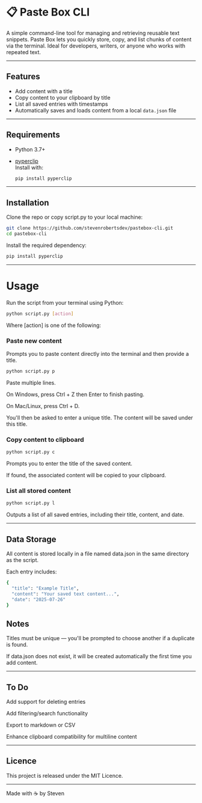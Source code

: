 # 📋 Paste Box CLI

A simple command-line tool for managing and retrieving reusable text snippets. Paste Box lets you quickly store, copy, and list chunks of content via the terminal. Ideal for developers, writers, or anyone who works with repeated text.

---

## Features

- Add content with a title  
- Copy content to your clipboard by title  
- List all saved entries with timestamps  
- Automatically saves and loads content from a local `data.json` file

---

## Requirements

- Python 3.7+
- [pyperclip](https://pypi.org/project/pyperclip/)  
  Install with:

  ```bash
  pip install pyperclip
  ```
  
---
## Installation
Clone the repo or copy script.py to your local machine:

 ```bash
git clone https://github.com/stevenrobertsdev/pastebox-cli.git
cd pastebox-cli
```
Install the required dependency:

 ```bash
pip install pyperclip
```
---

# Usage
Run the script from your terminal using Python:
```bash
python script.py [action]
```
Where [action] is one of the following:

### Paste new content
Prompts you to paste content directly into the terminal and then provide a title.

```bash
python script.py p
````
Paste multiple lines.

On Windows, press Ctrl + Z then Enter to finish pasting.

On Mac/Linux, press Ctrl + D.

You'll then be asked to enter a unique title. The content will be saved under this title.

### Copy content to clipboard
```bash
python script.py c
```
Prompts you to enter the title of the saved content.

If found, the associated content will be copied to your clipboard.

### List all stored content
```bash
python script.py l
```
Outputs a list of all saved entries, including their title, content, and date.

---

## Data Storage
All content is stored locally in a file named data.json in the same directory as the script.

Each entry includes:
```bash
{
  "title": "Example Title",
  "content": "Your saved text content...",
  "date": "2025-07-26"
}
```
## Notes
Titles must be unique — you'll be prompted to choose another if a duplicate is found.

If data.json does not exist, it will be created automatically the first time you add content.

---


## To Do
Add support for deleting entries

Add filtering/search functionality

Export to markdown or CSV

Enhance clipboard compatibility for multiline content

---

## Licence
This project is released under the MIT Licence.

---

Made with ☕ by Steven